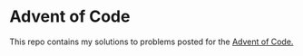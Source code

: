 # Advent of Code
This repo contains my solutions to problems posted for the [Advent of Code.](https://adventofcode.com/2022/day/3)